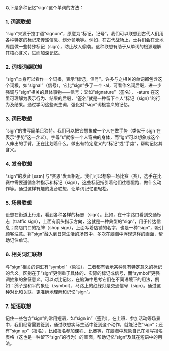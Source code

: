 以下是多种记忆“sign”这个单词的方法：

### 1. 词源联想
“sign”来源于拉丁语“signum”，原意为“标记，记号”。我们可以联想到古代人们用各种特定的标记来传递信息、划分领地等。例如，在古代战场上，士兵们会在营地周围做一些特殊标记（sign），防止敌人偷袭。这种联想有助于从单词的根源理解其核心含义，进而加深记忆。

### 2. 词根词缀联想
“sign”本身可以看作一个词根，表示“标记，信号”。许多与之相关的单词都包含这个词根，如“signal”（信号），它比“sign”多了一个 -al，可看作名词后缀，进一步强调与“sign”相关的具体事物——信号；又如“signature”（签名）， -ature 在这里可理解为表示行为、结果的后缀，“签名”就是一种留下个人“标记（sign）”的行为及结果。通过学习这些派生词，强化对“sign”词根含义的记忆。

### 3. 词形联想
“sign”的拼写简单且独特。我们可以把它想象成一个人在做手势（类似于 sign 在表示“手势”这一含义）。字母“s”就像一个人弯曲的身体，而“ign”可以想象成这个人伸出的手臂，正在比划着什么，做出有特定意义的“标记”或“手势”，帮助记忆其含义。

### 4. 发音联想
“sign”的发音 [saɪn] 与“赛恩”发音相近。我们可以想象一场比赛（赛），选手在比赛中需要遵循各种指示和标记（sign），这些标记指引着他们往哪里跑、做什么动作等。通过这样有趣的发音联想，让单词记忆更轻松。

### 5. 场景联想
设想在街道上行走，看到各种各样的标志（sign）。比如，在十字路口看到交通标志（traffic sign），上面有箭头指示方向，这就是一种典型的“sign”，用于传达信息；商店门口的招牌（shop sign），上面写着店铺的名字，也是一种“sign”，吸引顾客注意。将“sign”融入到日常生活的场景中，多次在脑海中浮现这样的画面，帮助记住单词。

### 6. 相关词汇联想
与“sign”相关的词汇有“symbol”（象征），二者都有表示某种具有特定意义的标记的含义。区别在于“sign”更侧重于具体的、实际的标记或信号，而“symbol”更强调抽象的象征意义。可以对比记忆，在脑海中思考它们在不同语境下的用法，例如：鸽子是和平的象征（symbol），马路上的红绿灯是交通信号（sign）。通过这种对比和关联，更准确地理解和记忆“sign”。

### 7. 短语联想
记住一些包含“sign”的常用短语，如“sign in”（签到），在上班、参加活动等场景中，我们经常需要签到，通过联想实际生活中签到这个动作，就能记住“sign”；还有“sign up”（报名），比如报名参加课程、比赛等，在脑海中想象自己在填写报名表格（这也是一种留下“sign”的行为）的画面，帮助记忆“sign”及其在短语中的用法。 